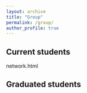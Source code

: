 ```yaml
---
layout: archive
title: "Group"
permalink: /group/
author_profile: true
---
```


## Current students

<div id="header">
       network.html
</div>

## Graduated students
